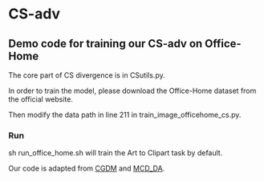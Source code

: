 # CS-adv

## Demo code for training our CS-adv on Office-Home

The core part of CS divergence is in CSutils.py.

In order to train the model, please download the Office-Home dataset from the official website. 

Then modify the data path in line 211 in train_image_officehome_cs.py. 

### Run 
sh run_office_home.sh  will train the Art to Clipart task by default. 


Our code is adapted from [CGDM]([https://website-name.com](https://github.com/lijin118/CGDM)) and [MCD_DA](https://github.com/mil-tokyo/MCD_DA).

